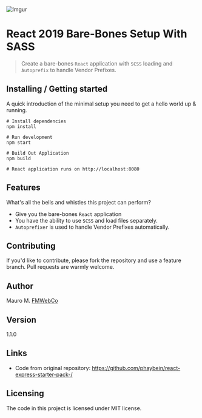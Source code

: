 ![Imgur](https://i.imgur.com/JWJEE7J.png)

# React 2019 Bare-Bones Setup With SASS

> Create a bare-bones `React` application with `SCSS` loading and `Autoprefix` to handle Vendor Prefixes.

## Installing / Getting started

A quick introduction of the minimal setup you need to get a hello world up &
running.

```shell
# Install dependencies
npm install

# Run development
npm start

# Build Out Application
npm build

# React application runs on http://localhost:8080
```

## Features

What's all the bells and whistles this project can perform?

- Give you the bare-bones `React` application
- You have the ability to use `SCSS` and load files separately.
- `Autoprefixer` is used to handle Vendor Prefixes automatically.

## Contributing

If you'd like to contribute, please fork the repository and use a feature
branch. Pull requests are warmly welcome.

## Author

Mauro M. [FMWebCo](https://www.fmwebco.com)

## Version

1.1.0

## Links

- Code from original repository: https://github.com/phaybein/react-express-starter-pack-/

## Licensing

The code in this project is licensed under MIT license.
